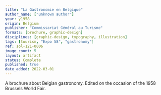 ```yaml
---
title: "La Gastronomie en Belgique"
author_name: ["unknown author"]
year: y1958
origin: Belgium
publisher: "Commissariat Général au Turisme"
formats: [brochure, graphic-design]
disciplines: [graphic-design, typography, illustration]
tags: [tourism, "Expo 58", "gastronomy"]
ref: sol-121-0006
image_count: 5
layout: artifact
status: Complete
published: true
date_added: 2022-03-01
---
```


A brochure about Belgian gastronomy. Edited on the occasion of the 1958 Brussels World Fair.
